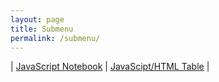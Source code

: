 ```yaml
---
layout: page
title: Submenu
permalink: /submenu/
---
```


| [JavaScript Notebook](https://raisinbran25.github.io/csp2/week5/2022/09/22/javascript.html) | [JavaScipt/HTML Table](https://raisinbran25.github.io/csp2/week5/2022/09/23/table.html) |